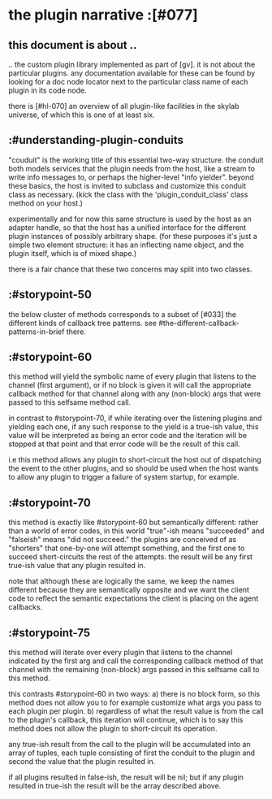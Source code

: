 # the plugin narrative :[#077]

## this document is about ..

.. the custom plugin library implemented as part of [gv]. it is not about the
particular plugins. any documentation available for these can be found by
looking for a doc node locator next to the particular class name of each
plugin in its code node.

there is [#hl-070] an overview of all plugin-like facilities in the skylab
universe, of which this is one of at least six.


## :#understanding-plugin-conduits

"couduit" is the working title of this essential two-way structure. the
conduit both models services that the plugin needs from the host, like a
stream to write info messages to, or perhaps the higher-level "info yielder".
beyond these basics, the host is invited to subclass and customize this conduit
class as necessary. (kick the class with the 'plugin_conduit_class' class
method on your host.)

experimentally and for now this same structure is used by the host as an
adapter handle, so that the host has a unified interface for the different
plugin instances of possibly arbitrary shape. (for these purposes it's just
a simple two element structure: it has an inflecting name object, and the
plugin itself, which is of mixed shape.)

there is a fair chance that these two concerns may split into two classes.


## :#storypoint-50

the below cluster of methods corresponds to a subset of [#033] the different
kinds of callback tree patterns. see #the-different-callback-patterns-in-brief
there.


## :#storypoint-60

this method will yield the symbolic name of every plugin that listens to the
channel (first argument), or if no block is given it will call the appropriate
callback method for that channel along with any (non-block) args that were
passed to this selfsame method call.

in contrast to #storypoint-70, if while iterating over the listening plugins
and yielding each one, if any such response to the yield is a true-ish value,
this value will be interpreted as being an error code and the iteration will
be stopped at that point and that error code will be the result of this call.

i.e this method allows any plugin to short-circuit the host out of dispatching
the event to the other plugins, and so should be used when the host wants to
allow any plugin to trigger a failure of system startup, for example.


## :#storypoint-70

this method is exactly like #storypoint-60 but semantically different: rather
than a world of error codes, in this world "true"-ish means "succeeded" and
"falseish" means "did not succeed." the plugins are conceived of as
"shorters" that one-by-one will attempt something, and the first one to
succeed short-circuits the rest of the attempts. the result will be any
first true-ish value that any plugin resulted in.

note that although these are logically the same, we keep the names different
because they are semantically opposite and we want the client code to reflect
the semantic expectations the client is placing on the agent callbacks.


## :#storypoint-75

this method will iterate over every plugin that listens to the channel
indicated by the first arg and call the corresponding callback method of
that channel with the remaining (non-block) args passed in this selfsame
call to this method.

this contrasts #storypoint-60 in two ways: a) there is no block form, so
this method does not allow you to for example customize what args you pass
to each plugin per plugin. b) regardless of what the result value is from the
call to the plugin's callback, this iteration will continue, which is to say
this method does not allow the plugin to short-circuit its operation.

any true-ish result from the call to the plugin will be accumulated into an
array of tuples, each tuple consisting of first the conduit to the plugin and
second the value that the plugin resulted in.

if all plugins resulted in false-ish, the result will be nil; but if any
plugin resulted in true-ish the result will be the array described above.
